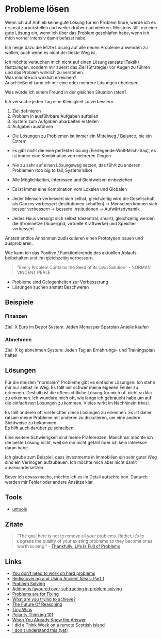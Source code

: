 # Probleme lösen

Wenn ich auf Anhieb keine gute Lösung für ein Problem finde, werde ich es erstmal zurückstellen und weiter drüber nachdenken. Meistens fällt mir eine gute Lösung ein, wenn ich über das Problem geschlafen habe, wenn ich mich vorher intensiv damit befasst habe.

Ich neige dazu die letzte Lösung auf alle neuen Probleme anwenden zu wollen, auch wenn es nicht der beste Weg ist.

Ich möchte versuchen mich nicht auf einen Lösungsansatz (Taktik) festzulegen, sondern mir zuerst das Ziel (Strategie) vor Augen zu führen und das Problem wirklich zu verstehen.  
Was möchte ich wirklich erreichen?  
Anschließend kann ich mir eine oder mehrere Lösungen überlegen.

Was würde ich einem Freund in der gleichen Situation raten?

Ich versuche jeden Tag eine Kleinigkeit zu verbessern

1. Ziel definieren
2. Problem in ausführbare Aufgaben aufteilen
3. System zum Aufgaben abarbeiten erstellen
4. Aufgaben ausführen

- Die Lösungen zu Problemen ist immer ein Mittelweg / Balance, nie ein Extrem
- Es gibt nicht die eine perfekte Lösung (Eierlegende-Woll-Milch-Sau), es ist immer eine Kombination von mehreren Dingen
- Nie zu sehr auf einen Lösungsweg setzen, das führt zu anderen Problemen (too big to fail, Systemrisiko)
- Alle Möglichkeiten, Interessen und Sichtweisen einbeziehen

- Es ist immer eine Kombination vom Lokalen und Globalen
- Jeder Mensch verbessert sich selbst, gleichzeitig wird die Gesellschaft als Ganzes verbessert (Institutionen schaffen) -> Menschen können sich besser verbessern -> bessere Institutionen -> Aufwärtsdynamik 
- Jedes Haus versorgt sich selbst (dezentral, smart), gleichzeitig werden die Stromnetze (Supergrid, virtuelle Kraftwerke) und Speicher verbessert

Anstatt endlos Annahmen zudiskutieren einen Prototypen bauen und ausprobieren.

Wie kann ich das Positive / Funktionierende des aktuellen Ablaufs beibehalten und ihn gleichzeitig verbessern.

>  "Every Problem Contains the Seed of its Own Solution" - NORMAN VINCENT PEALE

- Probleme sind Gelegenheiten zur Verbesserung
- Lösungen suchen anstatt Beschweren

## Beispiele

### Finanzen

Ziel: X Euro im Depot
System: Jeden Monat per Sparplan Anteile kaufen

### Abnehmen

Ziel: X kg abnehmen
System: Jeden Tag an Ernährungs- und Trainingsplan halten

## Lösungen

Für die meisten "normalen" Probleme gibt es einfache Lösungen. Ich stehe mir nur selbst im Weg. Es fällt mir schwer meine eigenen Fehler zu erkennen. Deshalb ist die offensichtliche Lösung für mich oft nicht so klar zu erkennen. Ich wundere mich oft, wie lange ich gebraucht habe um auf die einfachsten Lösungen zu kommen. Vieles wirkt im Nachhinein trivial.

Es fällt anderen oft viel leichter diese Lösungen zu erkennen. Es ist daher ratsam meine Probleme mit anderen zu diskutieren, um eine andere Sichtweise zu bekommen.  
Es hilft auch darüber zu schreiben.

Eine weitere Schwierigkeit sind meine Präferenzen. Manchmal möchte ich die beste Lösung nicht, weil sie mir nicht gefällt oder ich kein Interesse daran habe.

Ich glaube zum Beispiel, dass Investments in Immobilien ein sehr guter Weg sind ein Vermögen aufzubauen. Ich möchte mich aber nicht damit auseinandersetzen.

Bevor ich etwas mache, möchte ich es im Detail aufschreiben. Dadurch werden mir Fehler oder andere Ansätze klar.

## Tools

- [untools](https://untools.co/)

## Zitate

> "The goal here is not to remove all your problems. Rather, it’s to upgrade the quality of your existing problems so they become ones worth solving." - [Thankfully, Life Is Full of Problems](https://moretothat.com/thankfully-life-is-full-of-problems/)

## Links

- [You don’t need to work on hard problems](https://www.benkuhn.net/hard/)
- [Rediscovering and Using Ancient Ideas: Part 1](https://www.danstern.co/posts/rediscovering-and-using-ancient-ideas)
- [Problem Solving](https://denvaar.github.io/articles/problem_solving_example.html)
- [Adding is favoured over subtracting in problem solving](https://www.nature.com/articles/d41586-021-00592-0)
- [Problems are for Fixing](https://www.neelnanda.io/blog/mini-blog-post-7-problems-are-for-fixing)
- [What are you trying to achieve?](https://twitter.com/kyleshevlin/status/1387050277199486984)
- [The Future Of Reasoning](https://www.youtube.com/watch?v=_ArVh3Cj9rw)
- [Tiny Wins](https://joelcalifa.com/blog/tiny-wins/)
- [Polarity Thinking 101](https://www.sloww.co/polarity-thinking-101/)
- [When You Already Know the Answer](https://www.neelnanda.io/blog/42-inner-sim)
- [I did a Think Week on a remote Scottish island](https://www.petecodes.io/think-week-scottish-island-2021/)
- [I don't understand this (yet)](https://www.iamjonas.me/2021/08/i-dont-understand-this-yet.html)